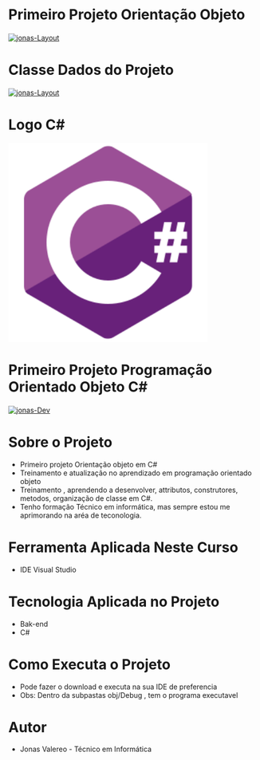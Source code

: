# Primeiro Projeto Orientação Objeto

<a href="#">
<img align="center"  alt="jonas-Layout" height ="400" width ="650" src ="https://user-images.githubusercontent.com/25933386/210822152-abd297d7-25d1-4cdd-93b4-271e2791f491.JPG"></img>
</a>

# Classe Dados do Projeto

<a href="#">
<img align="center"  alt="jonas-Layout" height ="700" width ="450" src ="https://user-images.githubusercontent.com/25933386/210822396-9148b0a1-3c88-476a-bb4a-557019943513.JPG"></img>
</a>

# Logo C#

<a href="#">
<img align="center"  alt="jonas-C#" height ="400" width ="400" src ="https://raw.githubusercontent.com/devicons/devicon/master/icons/csharp/csharp-original.svg" style="max-width: 100%;"></img>
</a>

# Primeiro Projeto Programação Orientado Objeto C#

<a href="#">
<img align="center"  alt="jonas-Dev" height ="70" width ="160" src ="https://user-images.githubusercontent.com/25933386/116831049-87107400-ab83-11eb-947b-0a94a3e89f04.png" style="max-width: 100%;"></img>
</a>

# Sobre o Projeto

- Primeiro projeto Orientação objeto em C#
- Treinamento e atualização no aprendizado em programação orientado objeto
- Treinamento , aprendendo a desenvolver, attributos, construtores, metodos, organização de classe em C#.
- Tenho formação Técnico em informática, mas sempre estou me aprimorando na aréa de teconologia.

# Ferramenta Aplicada Neste Curso

- IDE Visual Studio

# Tecnologia Aplicada no Projeto

- Bak-end
- C#

# Como Executa o Projeto

- Pode fazer o download e executa na sua IDE de preferencia
- Obs: Dentro da subpastas obj/Debug , tem o programa executavel

# Autor

- Jonas Valereo - Técnico em Informática 




